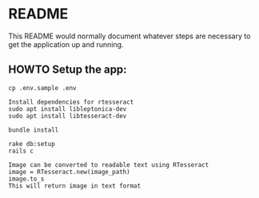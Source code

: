 # README

This README would normally document whatever steps are necessary to get the
application up and running.

## HOWTO Setup the app:
```
cp .env.sample .env

Install dependencies for rtesseract
sudo apt install libleptonica-dev
sudo apt install libtesseract-dev

bundle install

rake db:setup
rails c

Image can be converted to readable text using RTesseract
image = RTesseract.new(image_path)
image.to_s
This will return image in text format

```
